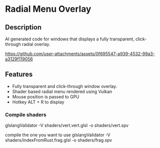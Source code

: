 # Radial Menu Overlay

## Description
AI generated code for windows that displays a fully transparent, click-through radial overlay.

https://github.com/user-attachments/assets/0f695547-a939-4532-99a3-a3129f119056

## Features
- Fully transparent and click-through window overlay.
- Shader based radial menu rendered using Vulkan
- Mouse position is passed to GPU
- Hotkey ALT + R to display

### Compile shaders
glslangValidator -V shaders/vert.vert.glsl -o shaders/vert.spv

compile the one you want to use
glslangValidator -V shaders/indexFromRust.frag.glsl -o shaders/frag.spv


